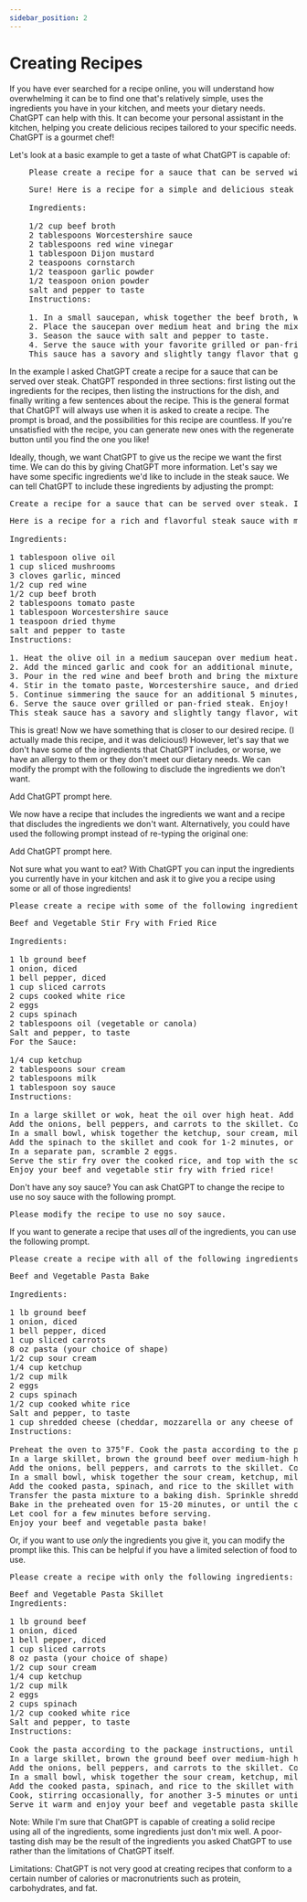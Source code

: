 ```yaml
---
sidebar_position: 2
---
```


# Creating Recipes

If you have ever searched for a recipe online, you will understand how overwhelming it can be to find one that's relatively simple, uses the ingredients you have in your kitchen, and meets your dietary needs. ChatGPT can help with this. It can become your personal assistant in the kitchen, helping you create delicious recipes tailored to your specific needs. ChatGPT is a gourmet chef!

Let's look at a basic example to get a taste of what ChatGPT is capable of:

<pre>
    Please create a recipe for a sauce that can be served with steak.
</pre>

<pre>
    Sure! Here is a recipe for a simple and delicious steak sauce:

    Ingredients:

    1/2 cup beef broth
    2 tablespoons Worcestershire sauce
    2 tablespoons red wine vinegar
    1 tablespoon Dijon mustard
    2 teaspoons cornstarch
    1/2 teaspoon garlic powder
    1/2 teaspoon onion powder
    salt and pepper to taste
    Instructions:

    1. In a small saucepan, whisk together the beef broth, Worcestershire sauce, red wine vinegar, Dijon mustard, cornstarch, garlic powder, and onion powder.
    2. Place the saucepan over medium heat and bring the mixture to a boil. Reduce the heat to low and simmer for 5 minutes, or until the sauce has thickened.
    3. Season the sauce with salt and pepper to taste.
    4. Serve the sauce with your favorite grilled or pan-fried steak. Enjoy!
    This sauce has a savory and slightly tangy flavor that goes well with a variety of steaks. You can also adjust the seasoning to taste if you prefer a more piquant or sweet sauce.
</pre>

In the example I asked ChatGPT create a recipe for a sauce that can be served over steak. ChatGPT responded in three sections: first listing out the ingredients for the recipes, then listing the instructions for the dish, and finally writing a few sentences about the recipe. This is the general format that ChatGPT will always use when it is asked to create a recipe.
The prompt is broad, and the possibilities for this recipe are countless. If you're unsatisfied with the recipe, you can generate new ones with the regenerate button until you find the one you like!

Ideally, though, we want ChatGPT to give us the recipe we want the first time. We can do this by giving ChatGPT more information. Let's say we have some specific ingredients we'd like to include in the steak sauce. We can tell ChatGPT to include these ingredients by adjusting the prompt:

<pre>
Create a recipe for a sauce that can be served over steak. Include mushrooms, red wine, and garlic.
</pre>

<pre>
Here is a recipe for a rich and flavorful steak sauce with mushrooms, red wine, and garlic:

Ingredients:

1 tablespoon olive oil
1 cup sliced mushrooms
3 cloves garlic, minced
1/2 cup red wine
1/2 cup beef broth
2 tablespoons tomato paste
1 tablespoon Worcestershire sauce
1 teaspoon dried thyme
salt and pepper to taste
Instructions:

1. Heat the olive oil in a medium saucepan over medium heat. Add the mushrooms and cook until they are browned and tender, about 5 minutes.
2. Add the minced garlic and cook for an additional minute, or until fragrant.
3. Pour in the red wine and beef broth and bring the mixture to a boil. Reduce the heat to low and simmer for 5 minutes.
4. Stir in the tomato paste, Worcestershire sauce, and dried thyme. Season the sauce with salt and pepper to taste.
5. Continue simmering the sauce for an additional 5 minutes, or until it has thickened to your desired consistency.
6. Serve the sauce over grilled or pan-fried steak. Enjoy!
This steak sauce has a savory and slightly tangy flavor, with the richness of the red wine and the earthiness of the mushrooms and thyme. You can adjust the seasoning to taste if you prefer a more piquant or sweet sauce.
</pre>

This is great! Now we have something that is closer to our desired recipe. (I actually made this recipe, and it was delicious!)
However, let's say that we don't have some of the ingredients that ChatGPT includes, or worse, we have an allergy to them or they don't meet our dietary needs. We can modify the prompt with the following to disclude the ingredients we don't want.

Add ChatGPT prompt here.

We now have a recipe that includes the ingredients we want and a recipe that discludes the ingredients we don't want. Alternatively, you could have used the following prompt instead of re-typing the original one:

Add ChatGPT prompt here.

Not sure what you want to eat? With ChatGPT you can input the ingredients you currently have in your kitchen and ask it to give you a recipe using some or all of those ingredients!

<pre>
Please create a recipe with some of the following ingredients: ground beef, onions, bell peppers, pasta, sour cream, ketchup, carrots, milk, eggs, spinach, and rice.
</pre>

<pre>
Beef and Vegetable Stir Fry with Fried Rice

Ingredients:

1 lb ground beef
1 onion, diced
1 bell pepper, diced
1 cup sliced carrots
2 cups cooked white rice
2 eggs
2 cups spinach
2 tablespoons oil (vegetable or canola)
Salt and pepper, to taste
For the Sauce:

1/4 cup ketchup
2 tablespoons sour cream
2 tablespoons milk
1 tablespoon soy sauce
Instructions:

In a large skillet or wok, heat the oil over high heat. Add the ground beef and cook, breaking it up with a spoon, until browned.
Add the onions, bell peppers, and carrots to the skillet. Cook for about 5 minutes, or until the vegetables are slightly softened.
In a small bowl, whisk together the ketchup, sour cream, milk, and soy sauce to make the sauce. Pour it over the beef and vegetables in the skillet, and stir to coat.
Add the spinach to the skillet and cook for 1-2 minutes, or until wilted.
In a separate pan, scramble 2 eggs.
Serve the stir fry over the cooked rice, and top with the scrambled egg.
Enjoy your beef and vegetable stir fry with fried rice!
</pre>

Don't have any soy sauce? You can ask ChatGPT to change the recipe to use no soy sauce with the following prompt.

<pre>
Please modify the recipe to use no soy sauce.
</pre>

If you want to generate a recipe that uses *all* of the ingredients, you can use the following prompt.

<pre>
Please create a recipe with all of the following ingredients: ground beef, onions, bell peppers, pasta, sour cream, ketchup, carrots, milk, eggs, spinach, and rice
</pre>

<pre>
Beef and Vegetable Pasta Bake

Ingredients:

1 lb ground beef
1 onion, diced
1 bell pepper, diced
1 cup sliced carrots
8 oz pasta (your choice of shape)
1/2 cup sour cream
1/4 cup ketchup
1/2 cup milk
2 eggs
2 cups spinach
1/2 cup cooked white rice
Salt and pepper, to taste
1 cup shredded cheese (cheddar, mozzarella or any cheese of your preference)
Instructions:

Preheat the oven to 375°F. Cook the pasta according to the package instructions, until al dente. Drain and set aside.
In a large skillet, brown the ground beef over medium-high heat. Drain any excess fat.
Add the onions, bell peppers, and carrots to the skillet. Cook for about 5 minutes, or until the vegetables are slightly softened.
In a small bowl, whisk together the sour cream, ketchup, milk, and eggs.
Add the cooked pasta, spinach, and rice to the skillet with the beef and vegetables. Pour the sour cream mixture over the top and stir everything together. Season with salt and pepper to taste.
Transfer the pasta mixture to a baking dish. Sprinkle shredded cheese on top.
Bake in the preheated oven for 15-20 minutes, or until the cheese is melted and bubbly.
Let cool for a few minutes before serving.
Enjoy your beef and vegetable pasta bake!
</pre>

Or, if you want to use *only* the ingredients you give it, you can modify the prompt like this. This can be helpful if you have a limited selection of food to use.

<pre>
Please create a recipe with only the following ingredients: ground beef, onions, bell peppers, pasta, sour cream, ketchup, carrots, milk, eggs, spinach, and rice
</pre>

<pre>
Beef and Vegetable Pasta Skillet
Ingredients:

1 lb ground beef
1 onion, diced
1 bell pepper, diced
1 cup sliced carrots
8 oz pasta (your choice of shape)
1/2 cup sour cream
1/4 cup ketchup
1/2 cup milk
2 eggs
2 cups spinach
1/2 cup cooked white rice
Salt and pepper, to taste
Instructions:

Cook the pasta according to the package instructions, until al dente. Drain and set aside.
In a large skillet, brown the ground beef over medium-high heat. Drain any excess fat.
Add the onions, bell peppers, and carrots to the skillet. Cook for about 5 minutes, or until the vegetables are slightly softened.
In a small bowl, whisk together the sour cream, ketchup, milk, and eggs.
Add the cooked pasta, spinach, and rice to the skillet with the beef and vegetables. Pour the sour cream mixture over the top and stir everything together. Season with salt and pepper to taste.
Cook, stirring occasionally, for another 3-5 minutes or until the pasta is heated through and the eggs are set.
Serve it warm and enjoy your beef and vegetable pasta skillet!
</pre>

Note: While I'm sure that ChatGPT is capable of creating a solid recipe using all of the ingredients, some ingredients just don't mix well. A poor-tasting dish may be the result of the ingredients you asked ChatGPT to use rather than the limitations of ChatGPT itself.

Limitations:
ChatGPT is not very good at creating recipes that conform to a certain number of calories or macronutrients such as protein, carbohydrates, and fat.